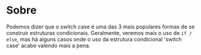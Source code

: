 # Sobre
Podemos dizer que o switch case é uma das 3 mais populares formas de se construir estruturas condicionais. 
Geralmente, veremos mais o uso de `if / else`, mas há alguns casos onde o uso da estrutura condicional 'switch case' acabe valendo mais a pena. 
